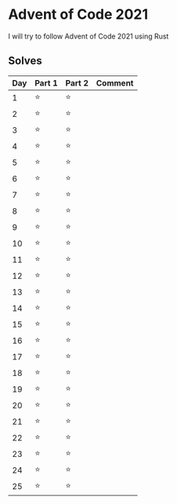 Advent of Code 2021
===================

I will  try to follow Advent of Code 2021 using Rust

Solves
------

| Day | Part 1 | Part 2 |  Comment |
| --- | --- | --- | --- |
|   1  | :star: | :star: |  |
|   2  | :star: | :star: |  |
|   3  | :star: | :star: |  |
|   4  | :star: | :star: |  |
|   5  | :star: | :star: |  |
|   6  | :star: | :star: |  |
|   7  | :star: | :star: |  |
|   8  | :star: | :star: |  |
|   9  | :star: | :star: |  |
|  10  | :star: | :star: |  |
|  11  | :star: | :star: |  |
|  12  | :star: | :star: |  |
|  13  | :star: | :star: |  |
|  14  | :star: | :star: |  |
|  15  | :star: | :star: |  |
|  16  | :star: | :star: |  |
|  17  | :star: | :star: |  |
|  18  | :star: | :star: |  |
|  19  | :star: | :star: |  |
|  20  | :star: | :star: |  |
|  21  | :star: | :star: |  |
|  22  | :star: | :star: |  |
|  23  | :star: | :star: |  |
|  24  | :star: | :star: |  |
|  25  | :star: | :star: |  |
